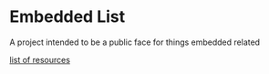# Embedded List

A project intended to be a public face for things embedded related

<a href="docs/resources.html">list of resources</a>
